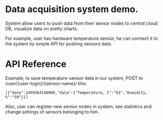 # Data acquisition system demo.

System allow users to push data from their sensor nodes to central cloud DB,
visualize data on pretty charts.

For example, user has hardware temperature sensor,
he can connect it to the system by simple API for pushing sensors data.

#  API Reference
Example, to save temperature-sensor data in our system,
POST to /user/{user-login}/{sensor-name}/ this:

    [{"date":1459364146000,"data":{"Temperature, C":"63","Humidity, %":"59"}}]

Also, user can register new sensor nodes in system, see statistics and change settings of sensors belonging to him.